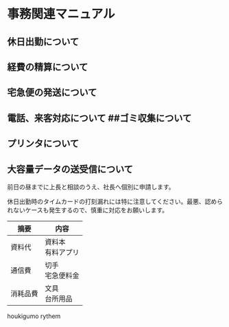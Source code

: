# 事務関連マニュアル

## 休日出勤について

## 経費の精算について

## 宅急便の発送について

## 電話、来客対応について ##ゴミ収集について

## プリンタについて

## 大容量データの送受信について

前日の昼までに上長と相談のうえ、社長へ個別に申請します。

休日出勤時のタイムカードの打刻漏れには特に注意してください。最悪、認められないケースも発生するので、慎重に対応をお願いします。

| 摘要     | 内容                 |
| -------- | -------------------- |
| 資料代   | 資料本<br>有料アプリ |
| 通信費   | 切手<br>宅急便料金   |
| 消耗品費 | 文具<br>台所用品     |

houkigumo rythem
